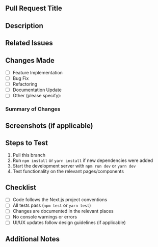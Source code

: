 ## Pull Request Title
<!-- A concise title that describes the change -->

## Description
<!-- A clear and concise description of what this pull request does. -->

## Related Issues
<!-- Link any related issues here. Example: Fixes #123 -->

## Changes Made
- [ ] Feature Implementation
- [ ] Bug Fix
- [ ] Refactoring
- [ ] Documentation Update
- [ ] Other (please specify):

### Summary of Changes
<!-- Bullet-point summary of major changes made -->

## Screenshots (if applicable)
<!-- Add before/after screenshots or GIFs to show the changes visually -->

## Steps to Test
1. Pull this branch
2. Run `npm install` or `yarn install` if new dependencies were added
3. Start the development server with `npm run dev` or `yarn dev`
4. Test functionality on the relevant pages/components

## Checklist
- [ ] Code follows the Next.js project conventions
- [ ] All tests pass (`npm test` or `yarn test`)
- [ ] Changes are documented in the relevant places
- [ ] No console warnings or errors
- [ ] UI/UX updates follow design guidelines (if applicable)

## Additional Notes
<!-- Add any other context or important information here -->